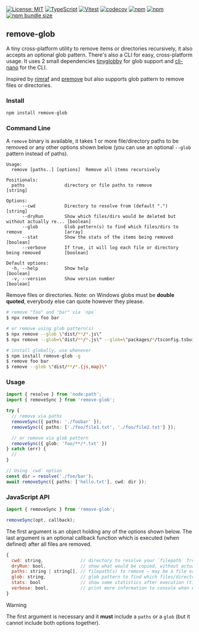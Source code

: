 [![License: MIT](https://img.shields.io/badge/License-MIT-yellow.svg)](https://opensource.org/licenses/MIT)
[![TypeScript](https://img.shields.io/badge/%3C%2F%3E-TypeScript-%230074c1.svg)](http://www.typescriptlang.org/)
[![Vitest](https://img.shields.io/badge/tested%20with-vitest-fcc72b.svg?logo=vitest)](https://vitest.dev/)
[![codecov](https://codecov.io/gh/ghiscoding/remove-glob/branch/main/graph/badge.svg)](https://codecov.io/gh/ghiscoding/remove-glob)
[![npm](https://img.shields.io/npm/v/remove-glob.svg)](https://www.npmjs.com/package/remove-glob)
[![npm](https://img.shields.io/npm/dy/remove-glob)](https://www.npmjs.com/package/remove-glob)
[![npm bundle size](https://img.shields.io/bundlephobia/minzip/remove-glob?color=success&label=gzip)](https://bundlephobia.com/result?p=remove-glob)

## remove-glob

A tiny cross-platform utility to remove items or directories recursively, it also accepts an optional glob pattern. There's also a CLI for easy, cross-platform usage. It uses 2 small dependencies [tinyglobby](https://www.npmjs.com/package/tinyglobby) for glob support and [cli-nano](https://www.npmjs.com/package/cli-nano) for the CLI.

Inspired by [rimraf](https://www.npmjs.com/package/rimraf) and [premove](https://www.npmjs.com/package/premove) but also supports glob pattern to remove files or directories.

### Install
```sh
npm install remove-glob
```

### Command Line

A `remove` binary is available, it takes 1 or more file/directory paths to be removed or any other options shown below (you can use an optional `--glob` pattern instead of paths).

```
Usage:
  remove [paths..] [options]  Remove all items recursively

Positionals:
  paths               directory or file paths to remove                                 [string]

Options:
      --cwd           Directory to resolve from (default ".")                           [string]
      --dryRun        Show which files/dirs would be deleted but without actually re... [boolean]
      --glob          Glob pattern(s) to find which files/dirs to remove                [array]
      --stat          Show the stats of the items being removed                         [boolean]
      --verbose       If true, it will log each file or directory being removed         [boolean]

Default options:
  -h, --help          Show help                                                         [boolean]
  -v, --version       Show version number                                               [boolean]
```

Remove files or directories.  Note: on Windows globs must be **double quoted**, everybody else can quote however they please.

```sh
# remove "foo" and "bar" via `npx`
$ npx remove foo bar

# or remove using glob pattern(s)
$ npx remove --glob \"dist/**/*.js\"
$ npx remove --glob=\"dist/**/*.js\" --glob=\"packages/*/tsconfig.tsbuildinfo\"

# install globally, use whenever
$ npm install remove-glob -g
$ remove foo bar
$ remove --glob \"dist/**/*.{js,map}\"
```

### Usage

```ts
import { resolve } from 'node:path';
import { removeSync } from 'remove-glob';

try {
  // remove via paths
  removeSync({ paths: './foobar' });
  removeSync({ paths: ['./foo/file1.txt', './foo/file2.txt'] });

  // or remove via glob pattern
  removeSync({ glob: 'foo/**/*.txt' })
} catch (err) {
  //
}

// Using `cwd` option
const dir = resolve('./foo/bar');
await removeSync({ paths: ['hello.txt'], cwd: dir });
```

### JavaScript API

```js
import { removeSync } from 'remove-glob';

removeSync(opt, callback);
```

The first argument is an object holding any of the options shown below. The last argument is an optional callback function which is executed (when defined) after all files are removed.

```js
{
  cwd: string,              // directory to resolve your `filepath` from, defaults to `process.cwd()`
  dryRun: bool,             // show what would be copied, without actually copying anything
  paths: string | string[], // filepath(s) to remove – may be a file or a directory.
  glob: string,             // glob pattern to find which files/directories to remove
  stats: bool               // show some statistics after execution (time + file count)
  verbose: bool,            // print more information to console when executing the removal
}
```

> [!WARNING]
> The first argument is necessary and it **must** include a `paths` or a `glob` (but it cannot include both options together).
